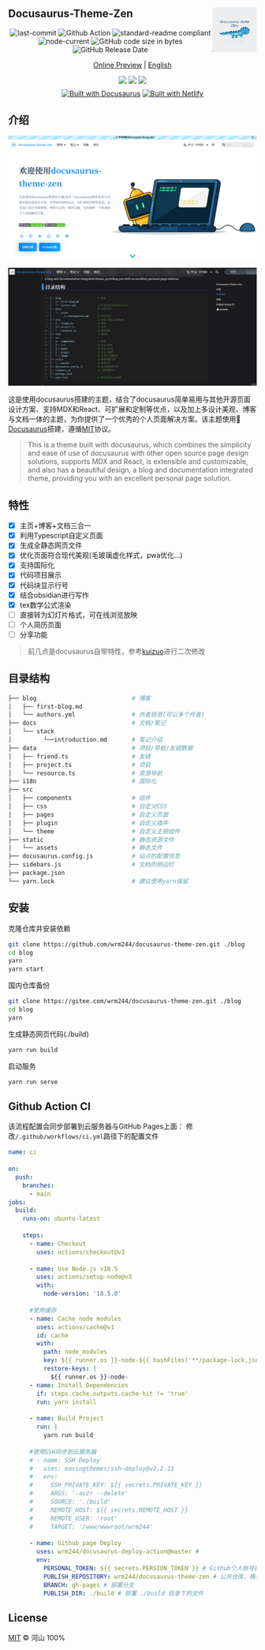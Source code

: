 
## Docusaurus-Theme-Zen [<img src="static/assets/images/avatar300.png" width="90" height="90" align="right">](https://wrm244.github.io/docusaurus-theme-zen/)

<p align="center">
<img src="https://img.shields.io/github/last-commit/wrm244/docusaurus-theme-zen?label=update&logo=github" alt="last-commit" />
<img src="https://github.com/wrm244/docusaurus-theme-zen/actions/workflows/ci.yml/badge.svg" alt="Github Action" />
<img src="https://img.shields.io/badge/readme%20style-standard-brightgreen.svg" alt="standard-readme compliant" />
<img src="https://img.shields.io/node/v/create-docusaurus" alt="node-current" />
<img src="https://img.shields.io/github/languages/code-size/wrm244/docusaurus-theme-zen" alt="GitHub code size in bytes" />
<img src="https://img.shields.io/github/release-date/wrm244/docusaurus-theme-zen" alt="GitHub Release Date" />
</p>

<p align=center>
<a href="https://wrm244.github.io/docusaurus-theme-zen/">Online Preview</a> | <a href="./READMEN.md">English</a>
</p>

<p align=center>
<a href="https://stackblitz.com/github/wrm244/docusaurus-theme-zen" rel="nofollow"><img src="https://developer.stackblitz.com/img/open_in_stackblitz.svg"></a> <a href="https://vercel.com/new/clone?repository-url=https://github.com/wrm244/docusaurus-theme-zen/tree/main&project-name=blog&repo-name=blog" rel="nofollow"><img src="https://vercel.com/button"></a>
<a href="https://app.netlify.com/start/deploy?repository=https://github.com/wrm244/docusaurus-theme-zen" rel="nofollow"><img src="https://www.netlify.com/img/deploy/button.svg"></a>
<br/>
<a href="https://docusaurus.io/zh-CN/" target="_blank"><img alt="Built with Docusaurus" style="height:50px;margin-top:0.5rem" src="https://wrm244.github.io/assets/images/buildwith.png" /></a>  <a href="https://www.netlify.com/" target="_blank"><img alt="Built with Netlify" style="height:50px;margin-top:0.5rem " src="https://wrm244.github.io/assets/images/netlify-color-accent.svg" /></a>    
</p>

## 介绍

![网站首页](./static/assets/images/docus.png)

![网站首页](./static/assets/images/docus_bark.png)

这是使用docusaurus搭建的主题，结合了docusaurus简单易用与其他开源页面设计方案、支持MDX和React、可扩展和定制等优点，以及加上多设计美观、博客与文档一体的主题，为你提供了一个优秀的个人页面解决方案。该主题使用🦖 <a href="https://docusaurus.io/">Docusaurus</a>搭建，遵循[MIT](./LICENSE)协议。
> This is a theme built with docusaurus, which combines the simplicity and ease of use of docusaurus with other open source page design solutions, supports MDX and React, is extensible and customizable, and also has a beautiful design, a blog and documentation integrated theme, providing you with an excellent personal page solution.

## 特性
- [x] 主页+博客+文档三合一
- [x] 利用Typescript自定义页面
- [X] 生成全静态网页文件 
- [x] 优化页面符合现代美观(毛玻璃虚化样式，pwa优化...)
- [X] 支持国际化 
- [x] 代码项目展示
- [x] 代码块显示行号
- [x] 结合obsidian进行写作 
- [x] tex数学公式渲染
- [ ] 直接转为幻灯片格式，可在线浏览放映
- [ ] 个人简历页面
- [ ] 分享功能

> 前几点是docusaurus自带特性，参考[kuizuo](https://kuizuo.cn/)进行二次修改

## 目录结构

```bash
├── blog                           # 博客
│   ├── first-blog.md
│   └── authors.yml                # 作者信息(可以多个作者)
├── docs                           # 文档/笔记
│   └── stack
│         └──introduction.md       # 笔记介绍
├── data                           # 项目/导航/友链数据
│   ├── friend.ts                  # 友链
│   ├── project.ts                 # 项目
│   └── resource.ts                # 资源导航
├── i18n                           # 国际化
├── src
│   ├── components                 # 组件
│   ├── css                        # 自定义CSS
│   ├── pages                      # 自定义页面
│   ├── plugin                     # 自定义插件
│   └── theme                      # 自定义主题组件
├── static                         # 静态资源文件
│   └── assets                     # 静态文件
├── docusaurus.config.js           # 站点的配置信息
├── sidebars.js                    # 文档的侧边栏
├── package.json
└── yarn.lock                      # 建议使用yarn保留
```

## 安装

克隆仓库并安装依赖
```bash
git clone https://github.com/wrm244/docusaurus-theme-zen.git ./blog
cd blog
yarn
yarn start
```

国内仓库备份
```bash
git clone https://gitee.com/wrm244/docusaurus-theme-zen.git ./blog
cd blog
yarn
```

生成静态网页代码(./build)

```bash
yarn run build
```

启动服务
```bash
yarn run serve
```

## Github Action CI
该流程配置会同步部署到云服务器与GitHub Pages上面：
修改```/.github/workflows/ci.yml```路径下的配置文件
```yml
name: ci

on:
  push:
    branches:
      - main
jobs:
  build:
    runs-on: ubuntu-latest

    steps:
      - name: Checkout
        uses: actions/checkout@v3

      - name: Use Node.js v18.5
        uses: actions/setup-node@v3
        with:
          node-version: '18.5.0'

      #使用缓存
      - name: Cache node modules
        uses: actions/cache@v1
        id: cache
        with:
          path: node_modules
          key: ${{ runner.os }}-node-${{ hashFiles('**/package-lock.json') }}
          restore-keys: |
            ${{ runner.os }}-node-
      - name: Install Dependencies
        if: steps.cache.outputs.cache-hit != 'true'
        run: yarn install
      
      - name: Build Project
        run: |
          yarn run build

      #使用SSH同步到云服务器
      # - name: SSH Deploy
      #   uses: easingthemes/ssh-deploy@v2.2.11
      #   env:
      #     SSH_PRIVATE_KEY: ${{ secrets.PRIVATE_KEY }}
      #     ARGS: '-avzr --delete'
      #     SOURCE: './build'
      #     REMOTE_HOST: ${{ secrets.REMOTE_HOST }}
      #     REMOTE_USER: 'root'
      #     TARGET: '/www/wwwroot/wrm244'

      - name: Github page Deploy
        uses: wrm244/docusaurus-deploy-action@master # 
        env:
          PERSONAL_TOKEN: ${{ secrets.PERSION_TOKEN }} # Github个人账号密钥
          PUBLISH_REPOSITORY: wrm244/docusaurus-theme-zen # 公共仓库，格式：GitHub 用户名/仓库名
          BRANCH: gh-pages # 部署分支
          PUBLISH_DIR: ./build # 部署 ./build 目录下的文件

```


## License

[MIT](./LICENSE) © 河山 100%
